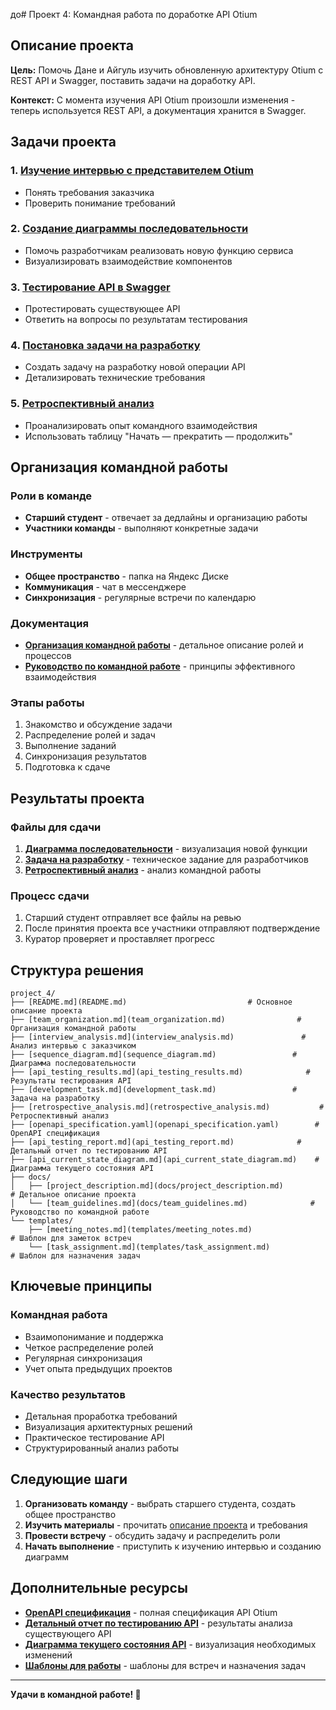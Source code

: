 до# Проект 4: Командная работа по доработке API Otium

## Описание проекта

**Цель:** Помочь Дане и Айгуль изучить обновленную архитектуру Otium с REST API и Swagger, поставить задачи на доработку API.

**Контекст:** С момента изучения API Otium произошли изменения - теперь используется REST API, а документация хранится в Swagger.

## Задачи проекта

### 1. [Изучение интервью с представителем Otium](interview_analysis.md)
- Понять требования заказчика
- Проверить понимание требований

### 2. [Создание диаграммы последовательности](sequence_diagram.md)
- Помочь разработчикам реализовать новую функцию сервиса
- Визуализировать взаимодействие компонентов

### 3. [Тестирование API в Swagger](api_testing_results.md)
- Протестировать существующее API
- Ответить на вопросы по результатам тестирования

### 4. [Постановка задачи на разработку](development_task.md)
- Создать задачу на разработку новой операции API
- Детализировать технические требования

### 5. [Ретроспективный анализ](retrospective_analysis.md)
- Проанализировать опыт командного взаимодействия
- Использовать таблицу "Начать — прекратить — продолжить"

## Организация командной работы

### Роли в команде
- **Старший студент** - отвечает за дедлайны и организацию работы
- **Участники команды** - выполняют конкретные задачи

### Инструменты
- **Общее пространство** - папка на Яндекс Диске
- **Коммуникация** - чат в мессенджере
- **Синхронизация** - регулярные встречи по календарю

### Документация
- **[Организация командной работы](team_organization.md)** - детальное описание ролей и процессов
- **[Руководство по командной работе](docs/team_guidelines.md)** - принципы эффективного взаимодействия

### Этапы работы
1. Знакомство и обсуждение задачи
2. Распределение ролей и задач
3. Выполнение заданий
4. Синхронизация результатов
5. Подготовка к сдаче

## Результаты проекта

### Файлы для сдачи
1. **[Диаграмма последовательности](sequence_diagram.md)** - визуализация новой функции
2. **[Задача на разработку](development_task.md)** - техническое задание для разработчиков
3. **[Ретроспективный анализ](retrospective_analysis.md)** - анализ командной работы

### Процесс сдачи
1. Старший студент отправляет все файлы на ревью
2. После принятия проекта все участники отправляют подтверждение
3. Куратор проверяет и проставляет прогресс

## Структура решения

```
project_4/
├── [README.md](README.md)                           # Основное описание проекта
├── [team_organization.md](team_organization.md)                # Организация командной работы
├── [interview_analysis.md](interview_analysis.md)               # Анализ интервью с заказчиком
├── [sequence_diagram.md](sequence_diagram.md)                 # Диаграмма последовательности
├── [api_testing_results.md](api_testing_results.md)              # Результаты тестирования API
├── [development_task.md](development_task.md)                 # Задача на разработку
├── [retrospective_analysis.md](retrospective_analysis.md)           # Ретроспективный анализ
├── [openapi_specification.yaml](openapi_specification.yaml)        # OpenAPI спецификация
├── [api_testing_report.md](api_testing_report.md)              # Детальный отчет по тестированию API
├── [api_current_state_diagram.md](api_current_state_diagram.md)    # Диаграмма текущего состояния API
├── docs/
│   ├── [project_description.md](docs/project_description.md)          # Детальное описание проекта
│   └── [team_guidelines.md](docs/team_guidelines.md)              # Руководство по командной работе
└── templates/
    ├── [meeting_notes.md](templates/meeting_notes.md)                # Шаблон для заметок встреч
    └── [task_assignment.md](templates/task_assignment.md)              # Шаблон для назначения задач
```

## Ключевые принципы

### Командная работа
- Взаимопонимание и поддержка
- Четкое распределение ролей
- Регулярная синхронизация
- Учет опыта предыдущих проектов

### Качество результатов
- Детальная проработка требований
- Визуализация архитектурных решений
- Практическое тестирование API
- Структурированный анализ работы

## Следующие шаги

1. **Организовать команду** - выбрать старшего студента, создать общее пространство
2. **Изучить материалы** - прочитать [описание проекта](docs/project_description.md) и требования
3. **Провести встречу** - обсудить задачу и распределить роли
4. **Начать выполнение** - приступить к изучению интервью и созданию диаграмм

## Дополнительные ресурсы

- **[OpenAPI спецификация](openapi_specification.yaml)** - полная спецификация API Otium
- **[Детальный отчет по тестированию API](api_testing_report.md)** - результаты анализа существующего API
- **[Диаграмма текущего состояния API](api_current_state_diagram.md)** - визуализация необходимых изменений
- **[Шаблоны для работы](templates/)** - шаблоны для встреч и назначения задач

---

**Удачи в командной работе! 🚀**
